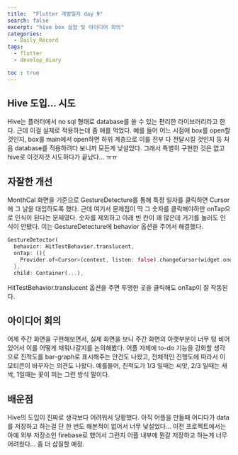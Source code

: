 ```yaml
---
title:  "Flutter 개발일지 day 9"
search: false
excerpt: "hive box 실험 및 아이디어 회의"
categories: 
  - Daily_Record
tags:
  - flutter
  - develop_diary

toc : true
--- 
```

<!-- basic info -->

## Hive 도입... 시도

Hive는 플러터에서 no sql 형태로 database를 쓸 수 있는 편리한 라이브러리라고 한다. 근데 이걸 실제로 적용하는데 좀 애를 먹었다. 예를 들어 어느 시점에 box를 open할 것인지, box를 main에서 open하면 하위 계층으로 이를 전부 다 전달시킬 것인지 등 처음 database를 적용하려다 보니까 모든게 낯설었다. 그래서 특별히 구현한 것은 없고 hive로 이것저것 시도하다가 끝났다... ㅠㅠ

## 자잘한 개선

MonthCal 화면을 기준으로 GestureDetecture를 통해 특정 일자를 클릭하면 Cursor에 그 날을 대입하도록 했다. 근데 여기서 문제점이 딱 그 숫자를 클릭해야하만 onTap으로 인식이 된다는 문제였다. 숫자를 제외하고 아래 빈 칸이 꽤 많은데 거기를 눌러도 인식이 안됐다. 이는 GestureDetecture에 behavior 옵션을 주어서 해결했다.

```dart
GestureDetector(
  behavior: HitTestBehavior.translucent,
  onTap: (){
    Provider.of<Cursor>(context, listen: false).changeCursor(widget.oneDay);
  },
  child: Container(...),
```

HitTestBehavior.translucent 옵션을 주면 투명한 곳을 클릭해도 onTap이 잘 작동된다.

## 아이디어 회의

어제 주간 화면을 구현해보면서, 실제 화면을 보니 주간 화면의 아랫부분이 너무 텅 비어있어서 이를 어떻게 채워나갈지를 논의해봤다. 어플 자체에 to-do 기능을 강화할 생각으로 진척도를 bar-graph로 표시해주는 안건도 나왔고, 전체적인 진행도에 따라서 이모티콘이 바꾸자는 의견도 나왔다. 예를들어, 진척도가 1/3 일때는 씨앗, 2/3 일때는 새싹, 1일때는 꽃이 피는 그런 방식 말이다.

## 배운점

Hive의 도입이 진짜로 생각보다 어려워서 당황했다. 아직 어플을 만들때 어디다가 data를 저장하고 하는걸 단 한 번도 해본적이 없어서 너무 낯설었다... 이전 프로젝트에서는 아예 외부 저장소인 firebase로 했어서 그런지 어플 내부에 뭔갈 저장하고 하는게 너무 어려웠다... 좀 더 삽질할 예정.
